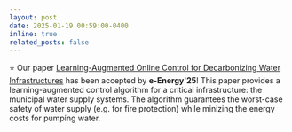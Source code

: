 ```yaml
---
layout: post
date: 2025-01-19 00:59:00-0400
inline: true
related_posts: false
---
```


:star: Our paper [Learning-Augmented Online Control for Decarbonizing Water Infrastructures](https://arxiv.org/pdf/2501.14232) has been accepted by **e-Energy'25**! 
This paper provides a learning-augmented control algorithm for a critical infrastructure: the municipal water supply systems. 
The algorithm guarantees the worst-case safety of water supply (e.g. for fire protection) while minizing the energy costs for pumping water.
